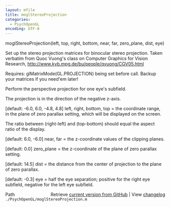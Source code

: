 ```yaml
---
layout: mfile
title: moglStereoProjection
categories:
  - PsychOpenGL
encoding: UTF-8
---
```


moglStereoProjection\(left, top, right, bottom, near, far, zero\_plane, dist, eye\)

Set up the stereo projection matrices for binocular stereo projection.
Taken verbatim from Quoc Vuong's class on Computer Graphics for Vision Research,
http://www.kyb.mpg.de/bu/people/qvuong/CGV05.html

Requires: glMatrixMode\(GL.PROJECTION\) being set before call. Backup your
matrices if you need'em later\!



Perform the perspective projection for one eye's subfield.

The projection is in the direction of the negative z-axis.

\[default: -6.0, 6.0, -4.8, 4.8\]
left, right, bottom, top = the coordinate range, in the plane of zero parallax setting,
which will be displayed on the screen.

The ratio between \(right-left\) and \(top-bottom\) should equal the aspect
ratio of the display.

\[default: 6.0, -6.0\]
near, far = the z-coordinate values of the clipping planes.

\[default: 0.0\]
zero\_plane = the z-coordinate of the plane of zero parallax setting.

\[default: 14.5\]
dist = the distance from the center of projection to the plane of zero parallax.

\[default: -0.3\]
eye = half the eye separation; positive for the right eye subfield,
negative for the left eye subfield.



<div class="code_header" style="text-align:right;">
  <span style="float:left;">Path&nbsp;&nbsp;</span> <span class="counter">Retrieve <a href=
  "https://raw.github.com/Psychtoolbox-3/Psychtoolbox-3/beta/./PsychOpenGL/moglStereoProjection.m">current version from GitHub</a> | View <a href=
  "https://github.com/Psychtoolbox-3/Psychtoolbox-3/commits/beta/./PsychOpenGL/moglStereoProjection.m">changelog</a></span>
</div>
<div class="code">
  <code>./PsychOpenGL/moglStereoProjection.m</code>
</div>

